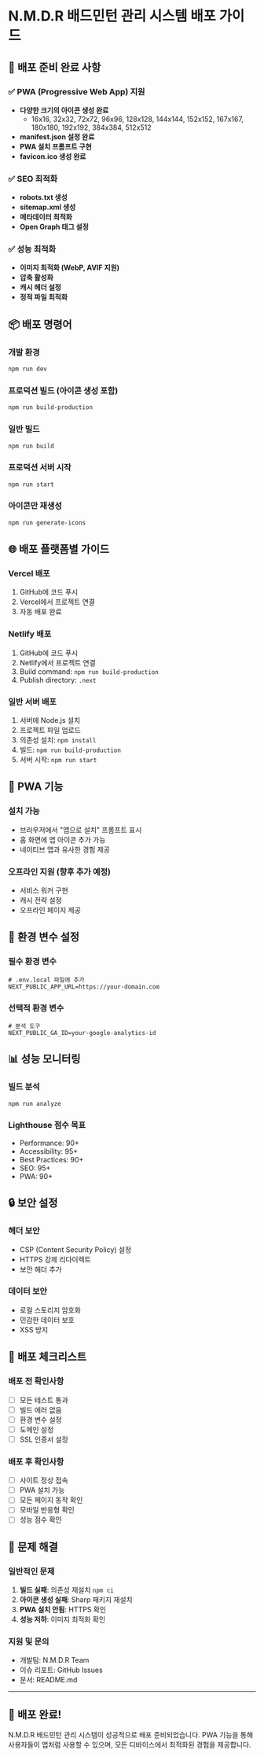 # N.M.D.R 배드민턴 관리 시스템 배포 가이드

## 🚀 배포 준비 완료 사항

### ✅ PWA (Progressive Web App) 지원
- **다양한 크기의 아이콘 생성 완료**
  - 16x16, 32x32, 72x72, 96x96, 128x128, 144x144, 152x152, 167x167, 180x180, 192x192, 384x384, 512x512
- **manifest.json 설정 완료**
- **PWA 설치 프롬프트 구현**
- **favicon.ico 생성 완료**

### ✅ SEO 최적화
- **robots.txt 생성**
- **sitemap.xml 생성**
- **메타데이터 최적화**
- **Open Graph 태그 설정**

### ✅ 성능 최적화
- **이미지 최적화 (WebP, AVIF 지원)**
- **압축 활성화**
- **캐시 헤더 설정**
- **정적 파일 최적화**

## 📦 배포 명령어

### 개발 환경
```bash
npm run dev
```

### 프로덕션 빌드 (아이콘 생성 포함)
```bash
npm run build-production
```

### 일반 빌드
```bash
npm run build
```

### 프로덕션 서버 시작
```bash
npm run start
```

### 아이콘만 재생성
```bash
npm run generate-icons
```

## 🌐 배포 플랫폼별 가이드

### Vercel 배포
1. GitHub에 코드 푸시
2. Vercel에서 프로젝트 연결
3. 자동 배포 완료

### Netlify 배포
1. GitHub에 코드 푸시
2. Netlify에서 프로젝트 연결
3. Build command: `npm run build-production`
4. Publish directory: `.next`

### 일반 서버 배포
1. 서버에 Node.js 설치
2. 프로젝트 파일 업로드
3. 의존성 설치: `npm install`
4. 빌드: `npm run build-production`
5. 서버 시작: `npm run start`

## 📱 PWA 기능

### 설치 가능
- 브라우저에서 "앱으로 설치" 프롬프트 표시
- 홈 화면에 앱 아이콘 추가 가능
- 네이티브 앱과 유사한 경험 제공

### 오프라인 지원 (향후 추가 예정)
- 서비스 워커 구현
- 캐시 전략 설정
- 오프라인 페이지 제공

## 🔧 환경 변수 설정

### 필수 환경 변수
```env
# .env.local 파일에 추가
NEXT_PUBLIC_APP_URL=https://your-domain.com
```

### 선택적 환경 변수
```env
# 분석 도구
NEXT_PUBLIC_GA_ID=your-google-analytics-id
```

## 📊 성능 모니터링

### 빌드 분석
```bash
npm run analyze
```

### Lighthouse 점수 목표
- Performance: 90+
- Accessibility: 95+
- Best Practices: 90+
- SEO: 95+
- PWA: 90+

## 🔒 보안 설정

### 헤더 보안
- CSP (Content Security Policy) 설정
- HTTPS 강제 리다이렉트
- 보안 헤더 추가

### 데이터 보안
- 로컬 스토리지 암호화
- 민감한 데이터 보호
- XSS 방지

## 📝 배포 체크리스트

### 배포 전 확인사항
- [ ] 모든 테스트 통과
- [ ] 빌드 에러 없음
- [ ] 환경 변수 설정
- [ ] 도메인 설정
- [ ] SSL 인증서 설정

### 배포 후 확인사항
- [ ] 사이트 정상 접속
- [ ] PWA 설치 가능
- [ ] 모든 페이지 동작 확인
- [ ] 모바일 반응형 확인
- [ ] 성능 점수 확인

## 🚨 문제 해결

### 일반적인 문제
1. **빌드 실패**: 의존성 재설치 `npm ci`
2. **아이콘 생성 실패**: Sharp 패키지 재설치
3. **PWA 설치 안됨**: HTTPS 확인
4. **성능 저하**: 이미지 최적화 확인

### 지원 및 문의
- 개발팀: N.M.D.R Team
- 이슈 리포트: GitHub Issues
- 문서: README.md

---

## 🎉 배포 완료!

N.M.D.R 배드민턴 관리 시스템이 성공적으로 배포 준비되었습니다.
PWA 기능을 통해 사용자들이 앱처럼 사용할 수 있으며,
모든 디바이스에서 최적화된 경험을 제공합니다.

